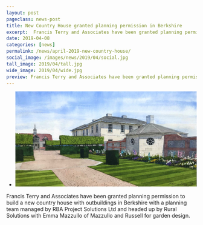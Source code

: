 ```yaml
---
layout: post
pageclass: news-post
title: New Country House granted planning permission in Berkshire
excerpt:  Francis Terry and Associates have been granted planning permission to build a new country house with outbuildings in Berkshire with a planning team managed by RBA Project Solutions Ltd.
date: 2019-04-08
categories: [news]
permalink: /news/april-2019-new-country-house/
social_image: /images/news/2019/04/social.jpg
tall_image: 2019/04/tall.jpg
wide_image: 2019/04/wide.jpg
preview: Francis Terry and Associates have been granted planning permission to build a new country house with outbuildings in Berkshire with a planning team managed by RBA Project Solutions Ltd.
---
```

<ul class="list">
	<li class="full">
		<a class="fancybox" rel="group" href="/images/news/2019/04/2019-04-08.jpg" title="{{ page.title }}">
			<img src="/images/news/2019/04/social.jpg" alt="{{ page.title }}">
		</a>
	</li>
</ul>
<p>
	Francis Terry and Associates have been granted planning permission to build a new country house with outbuildings in Berkshire with a planning team managed by RBA Project Solutions Ltd and headed up by Rural Solutions with Emma Mazzullo of Mazzullo and Russell for garden design.
</p>

